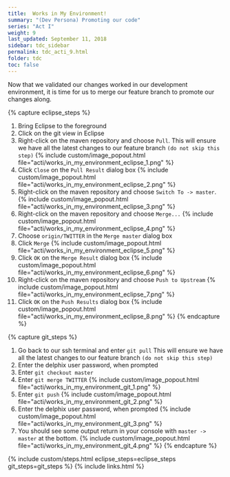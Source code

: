 ```yaml
---
title:  Works in My Environment!
summary: "(Dev Persona) Promoting our code"
series: "Act I"
weight: 9
last_updated: September 11, 2018
sidebar: tdc_sidebar
permalink: tdc_acti_9.html
folder: tdc
toc: false
---
```


Now that we validated our changes worked in our development environment, it is time for us to merge our feature branch to promote our changes along.

{% capture eclipse_steps %}
1. Bring Eclipse to the foreground
2. Click on the git view in Eclipse
3. Right-click on the maven repository and choose `Pull`. This will ensure we have all the latest changes to our feature branch `(do not skip this step)`
   {% include custom/image_popout.html file="acti/works_in_my_environment_eclipse_1.png" %}
4. Click `Close` on the `Pull Result` dialog box
   {% include custom/image_popout.html file="acti/works_in_my_environment_eclipse_2.png" %}
5. Right-click on the maven repository and choose `Switch To -> master`.
   {% include custom/image_popout.html file="acti/works_in_my_environment_eclipse_3.png" %}
6. Right-click on the maven repository and choose `Merge...`
   {% include custom/image_popout.html file="acti/works_in_my_environment_eclipse_4.png" %}
7. Choose `origin/TWITTER` in the `Merge master` dialog box
8. Click `Merge`
   {% include custom/image_popout.html file="acti/works_in_my_environment_eclipse_5.png" %}
9. Click `OK` on the `Merge Result` dialog box
   {% include custom/image_popout.html file="acti/works_in_my_environment_eclipse_6.png" %}
10. Right-click on the maven repository and choose `Push to Upstream`
    {% include custom/image_popout.html file="acti/works_in_my_environment_eclipse_7.png" %}
11. Click `OK` on the `Push Results` dialog box
    {% include custom/image_popout.html file="acti/works_in_my_environment_eclipse_8.png" %}
{% endcapture %}

{% capture git_steps %}
1. Go back to our ssh terminal and enter `git pull` This will ensure we have all the latest changes to our feature branch `(do not skip this step)`
2. Enter the delphix user password, when prompted
3. Enter `git checkout master`
4. Enter `git merge TWITTER`
   {% include custom/image_popout.html file="acti/works_in_my_environment_git_1.png" %}
5. Enter `git push`
   {% include custom/image_popout.html file="acti/works_in_my_environment_git_2.png" %}
6. Enter the delphix user password, when prompted
   {% include custom/image_popout.html file="acti/works_in_my_environment_git_3.png" %}
7. You should see some output return in your console with `master -> master` at the bottom.
   {% include custom/image_popout.html file="acti/works_in_my_environment_git_4.png" %}
{% endcapture %}

{% include custom/steps.html eclipse_steps=eclipse_steps git_steps=git_steps %}
{% include links.html %}
